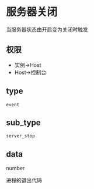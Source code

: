 # 服务器关闭

当服务器状态由开启变为关闭时触发

## 权限

- 实例->Host
- Host->控制台

## type

`event`

## sub_type

`server_stop`

## data

number

进程的退出代码
